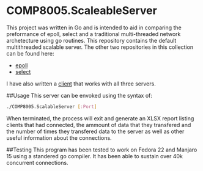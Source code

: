 # COMP8005.ScaleableServer
This project was written in Go and is intended to aid in comparing the preformance of epoll, select and a traditional multi-threaded network archetecture using go routines. This repository contains the default multithreaded scalable server. The other two repositories in this collection can be found here:
* [epoll](https://github.com/mvouve/COMP8005.EPollScalableServer)
* [select](https://github.com/mvouve/COMP8005.SelectScalableServer)

I have also written a [client](https://github.com/mvouve/COMP8005.ScalableServerClient) that works with all three servers. 

##Usage
This server can be envoked using the syntax of:
```bash
./COMP8005.ScalableServer [:Port]
```

When terminated, the process will exit and generate an XLSX report listing clients that had connected, the ammount of data that they transfered and the number of times they transfered data to the server as well as other useful information about the connections.

##Testing
This program has been tested to work on Fedora 22 and Manjaro 15 using a standered go compiler. It has been able to sustain over 40k concurrent connections.
